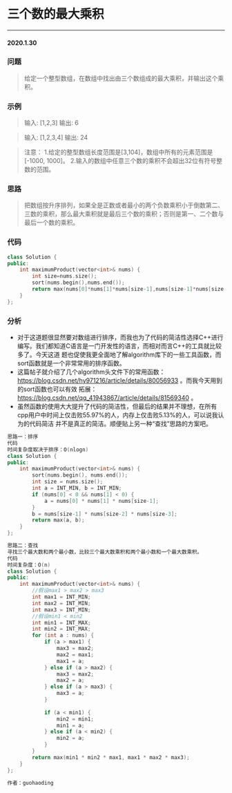 # 三个数的最大乘积
***
#### 2020.1.30

### 问题
>给定一个整型数组，在数组中找出由三个数组成的最大乘积，并输出这个乘积。

### 示例
>输入: [1,2,3]
输出: 6

>输入: [1,2,3,4]
输出: 24

>注意：
1.给定的整型数组长度范围是[3,104]，数组中所有的元素范围是[-1000, 1000]。
2.输入的数组中任意三个数的乘积不会超出32位有符号整数的范围。

### 思路
>把数组按升序排列，如果全是正数或者最小的两个负数乘积小于倒数第二、三数的乘积，那么最大乘积就是最后三个数的乘积；否则是第一、二个数与最后一个数的乘积。

### 代码
```c++
class Solution {
public:
    int maximumProduct(vector<int>& nums) {
        int size=nums.size();
        sort(nums.begin(),nums.end());
        return max(nums[0]*nums[1]*nums[size-1],nums[size-1]*nums[size-2]*nums[size-3]);
    }
};
```

### 分析
 - 对于这道题很显然要对数组进行排序，而我也为了代码的简洁性选择C++进行编写。我们都知道C语言是一门开发性的语言，而相对而言C++的工具就比较多了。今天这道
   题也促使我更全面地了解algorithm库下的一些工具函数，而sort函数就是一个非常常用的排序函数。
 - 这篇帖子就介绍了几个algorithm头文件下的常用函数：https://blog.csdn.net/hy971216/article/details/80056933 。而我今天用到的sort函数也可以有效
   拓展：https://blog.csdn.net/qq_41943867/article/details/81569340 。
 - 虽然函数的使用大大提升了代码的简洁性，但最后的结果并不理想，在所有cpp用户中时间上仅击败55.97%的人，内存上仅击败5.13%的人，可以说我认为的代码简洁
   并不是真正的简洁。顺便贴上另一种“查找”思路的方案吧。
   
```c++
思路一：排序
代码
时间复杂度取决于排序：O(nlogn)
class Solution {
public:
    int maximumProduct(vector<int>& nums) {
        sort(nums.begin(), nums.end());
        int size = nums.size();
        int a = INT_MIN, b = INT_MIN;
        if (nums[0] < 0 && nums[1] < 0) {
            a = nums[0] * nums[1] * nums[size-1];
        }
        b = nums[size-1] * nums[size-2] * nums[size-3];        
        return max(a, b);
    }
};

思路二：查找
寻找三个最大数和两个最小数，比较三个最大数乘积和两个最小数和一个最大数乘积。
代码
时间复杂度：O(n)
class Solution {
public:
    int maximumProduct(vector<int>& nums) {
        //假设max1 > max2 > max3
        int max1 = INT_MIN;
        int max2 = INT_MIN;
        int max3 = INT_MIN;
        //假设min1 < min2
        int min1 = INT_MAX;
        int min2 = INT_MAX;        
        for (int a : nums) {
            if (a > max1) {
                max3 = max2;
                max2 = max1;
                max1 = a;
            } else if (a > max2) {
                max3 = max2;
                max2 = a;
            } else if (a > max3) {
                max3 = a;
            }
            
            if (a < min1) {
                min2 = min1;
                min1 = a;
            } else if (a < min2) {
                min2 = a;    
            }            
        }
        return max(min1 * min2 * max1, max1 * max2 * max3);
    }
};

作者：guohaoding
